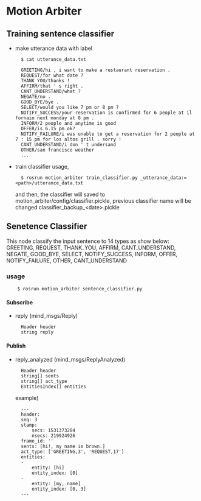 # Motion Arbiter

## Training sentence classifier

- make utterance data with label

        $ cat utterance_data.txt

        GREETING/hi , i want to make a restaurant reservation .
        REQUEST/for what date ?
        THANK_YOU/thanks !
        AFFIRM/that ' s right .
        CANT_UNDERSTAND/what ?
        NEGATE/no .
        GOOD_BYE/bye .
        SELECT/would you like 7 pm or 8 pm ?
        NOTIFY_SUCCESS/your reservation is confirmed for 6 people at il fornaio next monday at 8 pm .
        INFORM/2 people and anytime is good
        OFFER/is 6.15 pm ok?
        NOTIFY_FAILURE/i was unable to get a reservation for 2 people at 7 : 15 pm for los altos grill . sorry !
        CANT_UNDERSTAND/i don ' t undersand
        OTHER/san francisco weather
        ...

- train classifier usage,

        $ rosrun motion_arbiter train_classifier.py _utterance_data:=<path>/utterance_data.txt

    and then, the classifier will saved to motion_arbiter/config/classifier.pickle, previous classifier name will be changed classifier_backup\_\<date\>.pickle

## Senetence Classifier

This node classify the input sentence to 14 types as show below:
    GREETING, REQUEST, THANK_YOU, AFFIRM, CANT_UNDERSTAND, NEGATE, GOOD_BYE, SELECT, NOTIFY_SUCCESS, INFORM, OFFER, NOTIFY_FAILURE, OTHER, CANT_UNDERSTAND

### usage

        $ rosrun motion_arbiter sentence_classifier.py

#### Subscribe

- reply (mind_msgs/Reply)

        Header header
        string reply

#### Publish

- reply_analyzed (mind_msgs/ReplyAnalyzed)

        Header header
        string[] sents
        string[] act_type
        EntitiesIndex[] entities

    example)

        ---
        header:
        seq: 3
        stamp:
            secs: 1531373284
            nsecs: 219924926
        frame_id: ''
        sents: [hi!, my name is brown.]
        act_type: ['GREETING,3', 'REQUEST,17']
        entities:
        -
            entity: [hi]
            entity_index: [0]
        -
            entity: [my, name]
            entity_index: [0, 3]
        ---
